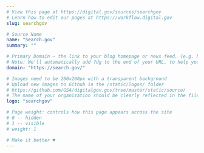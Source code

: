 ```yaml
---
# View this page at https://digital.gov/sources/searchgov
# Learn how to edit our pages at https://workflow.digital.gov
slug: searchgov

# Source Name
name: "Search.gov"
summary: ""

# Primary Domain — the link to your blog homepage or news feed. (e.g. https://18f.gsa.gov/)
# Note: We'll automatically add ?dg to the end of your URL, to help you track links back to your site.
domain: "https://search.gov/"

# Images need to be 200x200px with a transparent background
# Upload new images to Github in the /static/logos/ folder
# https://github.com/GSA/digitalgov.gov/tree/master/static/source/
# The name of your organization should be clearly reflected in the filename (e.g., usds-logo.png or 18f-logo.png)
logo: "searchgov"

# Page weight: controls how this page appears across the site
# 0 -- hidden
# 1 -- visible
# weight: 1

# Make it better ♥
---
```


